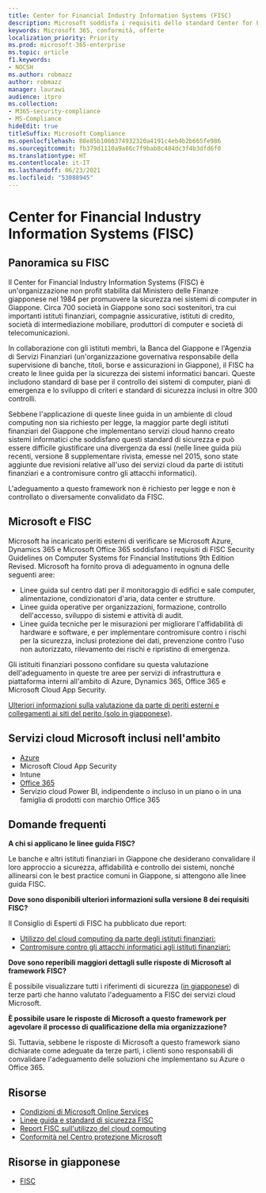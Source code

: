 ```yaml
---
title: Center for Financial Industry Information Systems (FISC)
description: Microsoft soddisfa i requisiti dello standard Center for Financial Industry Information Systems v. 8 in Giappone.
keywords: Microsoft 365, conformità, offerte
localization_priority: Priority
ms.prod: microsoft-365-enterprise
ms.topic: article
f1.keywords:
- NOCSH
ms.author: robmazz
author: robmazz
manager: laurawi
audience: itpro
ms.collection:
- M365-security-compliance
- MS-Compliance
hideEdit: true
titleSuffix: Microsoft Compliance
ms.openlocfilehash: 88e85b1060374932320a4191c4eb4b2b665fe986
ms.sourcegitcommit: fb379d1110a9a86c7f9bab8c484dc3f4b3dfd6f0
ms.translationtype: HT
ms.contentlocale: it-IT
ms.lasthandoff: 06/23/2021
ms.locfileid: "53088945"
---
```

# <a name="center-for-financial-industry-information-systems-fisc"></a>Center for Financial Industry Information Systems (FISC)

## <a name="fisc-overview"></a>Panoramica su FISC

Il Center for Financial Industry Information Systems (FISC) è un'organizzazione non profit stabilita dal Ministero delle Finanze giapponese nel 1984 per promuovere la sicurezza nei sistemi di computer in Giappone. Circa 700 società in Giappone sono soci sostenitori, tra cui importanti istituti finanziari, compagnie assicurative, istituti di credito, società di intermediazione mobiliare, produttori di computer e società di telecomunicazioni.

In collaborazione con gli istituti membri, la Banca del Giappone e l'Agenzia di Servizi Finanziari (un'organizzazione governativa responsabile della supervisione di banche, titoli, borse e assicurazioni in Giappone), il FISC ha creato le linee guida per la sicurezza dei sistemi informatici bancari. Queste includono standard di base per il controllo dei sistemi di computer, piani di emergenza e lo sviluppo di criteri e standard di sicurezza inclusi in oltre 300 controlli.

Sebbene l'applicazione di queste linee guida in un ambiente di cloud computing non sia richiesto per legge, la maggior parte degli istituti finanziari del Giappone che implementano servizi cloud hanno creato sistemi informatici che soddisfano questi standard di sicurezza e può essere difficile giustificare una divergenza da essi (nelle linee guida più recenti, versione 8 supplementare rivista, emesse nel 2015, sono state aggiunte due revisioni relative all'uso dei servizi cloud da parte di istituti finanziari e a contromisure contro gli attacchi informatici).

L'adeguamento a questo framework non è richiesto per legge e non è controllato o diversamente convalidato da FISC.

## <a name="microsoft-and-fisc"></a>Microsoft e FISC

Microsoft ha incaricato periti esterni di verificare se Microsoft Azure, Dynamics 365 e Microsoft Office 365 soddisfano i requisiti di FISC Security Guidelines on Computer Systems for Financial Institutions 9th Edition Revised. Microsoft ha fornito prova di adeguamento in ognuna delle seguenti aree:

- Linee guida sul centro dati per il monitoraggio di edifici e sale computer, alimentazione, condizionatori d'aria, data center e strutture.
- Linee guida operative per organizzazioni, formazione, controllo dell'accesso, sviluppo di sistemi e attività di audit.
- Linee guida tecniche per le misurazioni per migliorare l'affidabilità di hardware e software, e per implementare contromisure contro i rischi per la sicurezza, inclusi protezione dei dati, prevenzione contro l'uso non autorizzato, rilevamento dei rischi e ripristino di emergenza.

Gli istituiti finanziari possono confidare su questa valutazione dell'adeguamento in queste tre aree per servizi di infrastruttura e piattaforma interni all'ambito di Azure, Dynamics 365, Office 365 e Microsoft Cloud App Security.

[Ulteriori informazioni sulla valutazione da parte di periti esterni e collegamenti ai siti del perito (solo in giapponese)](https://cloudblogs.microsoft.com/industry-blog/ja-jp/financial-services/2018/05/11/fisc_v9/).

## <a name="microsoft-in-scope-cloud-services"></a>Servizi cloud Microsoft inclusi nell'ambito

- [Azure](https://aka.ms/AzureCompliance)
- Microsoft Cloud App Security
- Intune
- [Office 365](https://go.microsoft.com/fwlink/p/?LinkID=2077751)
- Servizio cloud Power BI, indipendente o incluso in un piano o in una famiglia di prodotti con marchio Office 365

## <a name="frequently-asked-questions"></a>Domande frequenti

**A chi si applicano le linee guida FISC?**

Le banche e altri istituti finanziari in Giappone che desiderano convalidare il loro approccio a sicurezza, affidabilità e controllo dei sistemi, nonché allinearsi con le best practice comuni in Giappone, si attengono alle linee guida FISC.

**Dove sono disponibili ulteriori informazioni sulla versione 8 dei requisiti FISC?**

Il Consiglio di Esperti di FISC ha pubblicato due report:

- [Utilizzo del cloud computing da parte degli istituti finanziari:](https://aka.ms/cloud-computing-report-en)
- [Contromisure contro gli attacchi informatici agli istituti finanziari:](https://aka.ms/cyberattack-counter)

**Dove sono reperibili maggiori dettagli sulle risposte di Microsoft al framework FISC?**

È possibile visualizzare tutti i riferimenti di sicurezza ([in giapponese](https://aka.ms/microsoftresponsetofiscguidancejapanese)) di terze parti che hanno valutato l'adeguamento a FISC dei servizi cloud Microsoft.

**È possibile usare le risposte di Microsoft a questo framework per agevolare il processo di qualificazione della mia organizzazione?**

Sì. Tuttavia, sebbene le risposte di Microsoft a questo framework siano dichiarate come adeguate da terze parti, i clienti sono responsabili di convalidare l'adeguamento delle soluzioni che implementano su Azure o Office 365.

## <a name="resources"></a>Risorse

- [Condizioni di Microsoft Online Services](https://aka.ms/Online-Services-Terms)
- [Linee guida e standard di sicurezza FISC](https://www.fisc.or.jp/english)
- [Report FISC sull'utilizzo del cloud computing](https://aka.ms/cloud-computing-report-en)
- [Conformità nel Centro protezione Microsoft](https://www.microsoft.com/trust-center/compliance/compliance-overview)

## <a name="resources-in-japanese"></a>Risorse in giapponese

- [FISC](https://www.fisc.or.jp/)
